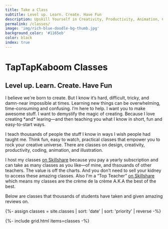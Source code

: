 ```yaml
---
title: Take a Class
subtitle: Level up. Learn. Create. Have Fun
description: Upskill Yourself in Creativity, Productivity, Animation, Coding & Illustration.
permalink: /classes/
image: 'img/rich-blue-doodle-bg-thumb.jpg'
background_color: '#1165eb'
color: black
index: true
---
```

<h1>TapTapKaboom Classes</h1>
<h2>Level up. Learn. Create. Have Fun</h2>

<p>I believe we're born to create. But I know it’s hard, difficult, tricky, and damn-near impossible at times. Learning new things can be overwhelming, time-consuming and confusing. I’m here to help. I want you to make awesome stuff. I want to demystify the magic of creating. Because I love creating *and* learing—and then teaching you what I know in short, fun and easy-to-start ways.</p>

<p>I teach thousands of people the stuff I know in ways I wish people had taught me. Think fun, easy to watch, practical classes that empower you to rock your creative universe. There are classes on design, creativity, productivity, coding, animation, and illustration.</p>

<p>I host my classes <a href="https://ttkb.me/sk">on Skillshare</a> because you pay a yearly subscription and can take as many classes as you like—of mine, and thsouands of other teachers. The value is off the charts. And you don’t need to sell your kidney to access these amazing classes. Also I'm a “Top Teacher” <a href="https://ttkb.me/sk">on Skillshare</a> which means my classes are the crème de la crème A.K.A the best of the best.</p>

<p>Below are classes that thousands of students have taken and given amazing reviews on.</p>

{%- assign classes = site.classes | sort: 'date' | sort: 'priority' | reverse -%}

{%- include grid.html items=classes -%}
